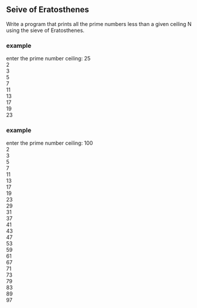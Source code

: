 Seive of Eratosthenes
---------------------

Write a program that prints all the prime numbers less than a given ceiling N using the sieve of Eratosthenes.

### example ###
enter the prime number ceiling: 25  
2  
3  
5  
7  
11  
13  
17  
19  
23  

### example ###
enter the prime number ceiling: 100  
2  
3  
5  
7  
11  
13  
17  
19  
23  
29  
31  
37  
41  
43  
47  
53  
59  
61  
67  
71  
73  
79  
83  
89  
97  
